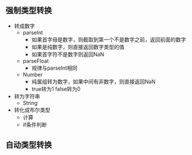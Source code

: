 ## 强制类型转换

* 转成数字
  * parseInt
    * 如果首字母是数字，则截取到第一个不是数字之前，返回前面的数字
    * 如果是纯数字，则直接返回数字类型的值
    * 如果首字符不是数字则返回NaN
  * parseFloat
    * 规律与parseInt相同
  * Number
    * 纯属组转为数字，如果中间有非数字，则直接返回NaN
    * true转为1  false转为0
* 转为字符串
  * String
* 转化成布尔类型
  * 计算
  * if条件判断

## 自动类型转换



